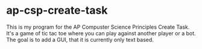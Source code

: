 # ap-csp-create-task

This is my program for the AP Compuster Science Principles Create Task. It's a game of tic tac toe where you can
play against another player or a bot. The goal is to add a GUI, that it is currently only text based.
